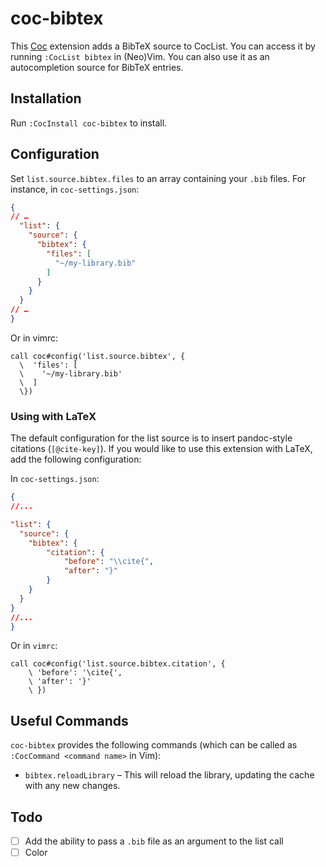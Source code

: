 # coc-bibtex

This [Coc](https://github.com/neoclide/coc.nvim) extension adds a BibTeX source to CocList. You can access it by running `:CocList bibtex` in (Neo)Vim. You can also use it as an autocompletion source for BibTeX entries.

## Installation

Run `:CocInstall coc-bibtex` to install.

## Configuration

Set `list.source.bibtex.files` to an array containing your `.bib` files. For instance, in `coc-settings.json`:

~~~json
{
// …
  "list": {
    "source": {
      "bibtex": {
        "files": [
          "~/my-library.bib"
        ]
      }
    }
  }
// …
}
~~~

Or in vimrc:

~~~vim
call coc#config('list.source.bibtex', {
  \  'files': [
  \    '~/my-library.bib'
  \  ]
  \})
~~~

### Using with LaTeX

The default configuration for the list source is to insert pandoc-style citations (`[@cite-key]`). If you would like to use this extension with LaTeX, add the following configuration:

In `coc-settings.json`:

~~~json
{
//...

"list": {
  "source": {
	"bibtex": {
		"citation": {
			"before": "\\cite{",
			"after": "}"
		}
	}
  }
}
//...
}
~~~

Or in `vimrc`:

~~~vim
call coc#config('list.source.bibtex.citation', {
    \ 'before': '\cite{',
	\ 'after': '}'
    \ })
~~~

## Useful Commands

`coc-bibtex` provides the following commands (which can be called as `:CocCommand <command name>` in Vim):

* `bibtex.reloadLibrary` – This will reload the library, updating the cache with any new changes.

## Todo

* [ ] Add the ability to pass a `.bib` file as an argument to the list call
* [ ] Color
